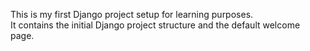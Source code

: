 This is my first Django project setup for learning purposes.  
It contains the initial Django project structure and the default welcome page.